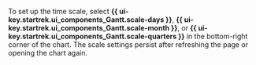 To set up the time scale, select **{{ ui-key.startrek.ui_components_Gantt.scale-days }}**, **{{ ui-key.startrek.ui_components_Gantt.scale-month }}**, or **{{ ui-key.startrek.ui_components_Gantt.scale-quarters }}** in the bottom-right corner of the chart. The scale settings persist after refreshing the page or opening the chart again.